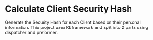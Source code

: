 # Calculate Client Security Hash
Generate the Security Hash for each Client based on their personal information.
This project uses REframework and split into 2 parts using dispatcher and preformer.
